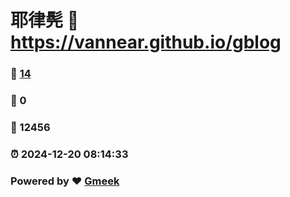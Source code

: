 # 耶律髡 :link: https://vannear.github.io/gblog 
### :page_facing_up: [14](https://vannear.github.io/gblog/tag.html) 
### :speech_balloon: 0 
### :hibiscus: 12456 
### :alarm_clock: 2024-12-20 08:14:33 
### Powered by :heart: [Gmeek](https://github.com/Meekdai/Gmeek)
